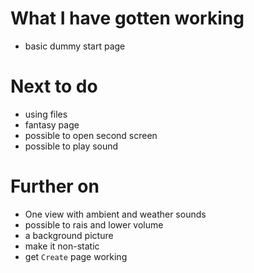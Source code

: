 # What I have gotten working

- basic dummy start page

# Next to do

- using files
- fantasy page
- possible to open second screen
- possible to play sound

# Further on

- One view with ambient and weather sounds
- possible to rais and lower volume
- a background picture
- make it non-static
- get `Create` page working
